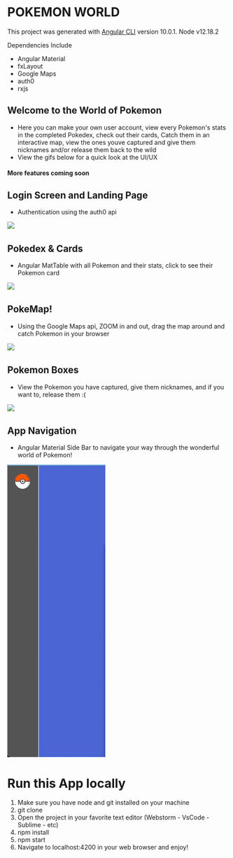 # POKEMON WORLD

This project was generated with [Angular CLI](https://github.com/angular/angular-cli) version 10.0.1. Node v12.18.2

Dependencies Include

- Angular Material
- fxLayout
- Google Maps
- auth0
- rxjs

## Welcome to the World of Pokemon

- Here you can make your own user account, view every Pokemon's stats in the completed Pokedex, check out their cards, Catch them in an interactive map, view the ones youve captured and give them nicknames and/or release them back to the wild
- View the gifs below for a quick look at the UI/UX

#### More features coming soon

## Login Screen and Landing Page

- Authentication using the auth0 api

![](login-landing-page.gif)

## Pokedex & Cards

- Angular MatTable with all Pokemon and their stats, click to see their Pokemon card

![](pokedex.gif)

## PokeMap!

- Using the Google Maps api, ZOOM in and out, drag the map around and catch Pokemon in your browser

![](map.gif)

## Pokemon Boxes

- View the Pokemon you have captured, give them nicknames, and if you want to, release them :(

![](Boxes.gif)

## App Navigation

- Angular Material Side Bar to navigate your way through the wonderful world of Pokemon!

![](side-nav.gif)

# Run this App locally

1) Make sure you have node and git installed on your machine
2) git clone <this repos url>
3) Open the project in your favorite text editor (Webstorm - VsCode - Sublime - etc)
4) npm install
5) npm start
6) Navigate to localhost:4200 in your web browser and enjoy!

